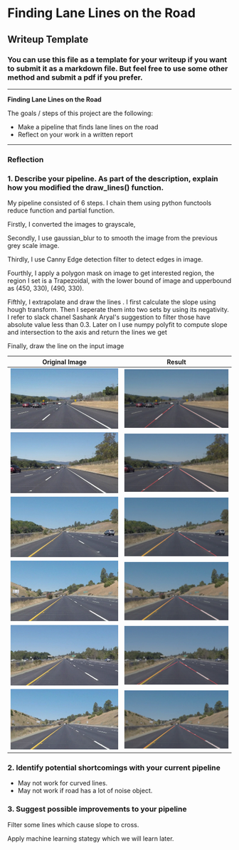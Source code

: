 # **Finding Lane Lines on the Road** 

## Writeup Template

### You can use this file as a template for your writeup if you want to submit it as a markdown file. But feel free to use some other method and submit a pdf if you prefer.

---

**Finding Lane Lines on the Road**

The goals / steps of this project are the following:
* Make a pipeline that finds lane lines on the road
* Reflect on your work in a written report

---

### Reflection

### 1. Describe your pipeline. As part of the description, explain how you modified the draw_lines() function.

My pipeline consisted of 6 steps. I chain them using python functools reduce function and partial function.

Firstly, I converted the images to grayscale,

Secondly, I use gaussian_blur to to smooth the image from the previous grey scale image. 

Thirdly, I use Canny Edge detection filter to detect edges in image.

Fourthly, I apply a polygon mask on image to get interested region, the region I set is a Trapezoidal, with the lower bound of image and upperbound as (450, 330), (490, 330).

Fifthly, I extrapolate and draw the lines . I first calculate the slope using hough transform. Then I seperate them into two sets by using its negativity. I refer to slack chanel Sashank Aryal's suggestion to filter those have absolute value less than 0.3. Later on I use numpy polyfit to compute slope and intersection to the axis and return the lines we get

Finally, draw the line on the input image

| Original Image                           | Result                                   |
| ---------------------------------------- | ---------------------------------------- |
| ![alt text](test_images/solidWhiteCurve.jpg "Original Image") | ![alt text](test_images_output/solidWhiteCurve.jpg "Result") |
| ![alt text](test_images/solidWhiteRight.jpg "Original Image") | ![alt text](test_images_output/solidWhiteRight.jpg "Result") |
| ![alt text](test_images/solidYellowCurve.jpg "Original Image") | ![alt text](test_images_output/solidYellowCurve.jpg "Result") |
| ![alt text](test_images/solidYellowCurve2.jpg "Original Image") | ![alt text](test_images_output/solidYellowCurve2.jpg "Result") |
| ![alt text](test_images/solidYellowLeft.jpg "Original Image") | ![alt text](test_images_output/solidYellowLeft.jpg "Result") |
| ![alt text](test_images/whiteCarLaneSwitch.jpg "Original Image") | ![alt text](test_images_output/whiteCarLaneSwitch.jpg "Result") |


### 2. Identify potential shortcomings with your current pipeline

- May not work for curved lines.
- May not work if road has a lot of noise object.


### 3. Suggest possible improvements to your pipeline

Filter some lines which cause slope to cross.

Apply machine learning stategy which we will learn later.
